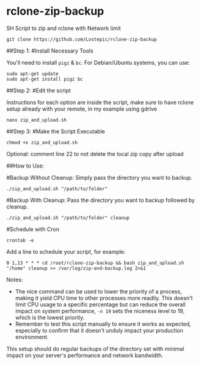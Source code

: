 # rclone-zip-backup
SH Script to zip and rclone with Network limit

```
git clone https://github.com/Lostepic/rclone-zip-backup
```

##Step 1: 
#Install Necessary Tools

You'll need to install `pigz` & `bc`. For Debian/Ubuntu systems, you can use:

```
sudo apt-get update
sudo apt-get install pigz bc
```

##Step 2:
#Edit the script

Instructions for each option are inside the script, make sure to have rclone setup already with your remote, in my example using gdrive

```
nano zip_and_upload.sh
```

##Step 3:
#Make the Script Executable

```
chmod +x zip_and_upload.sh
```

Optional: comment line 22 to not delete the local zip copy after upload

##How to Use:

#Backup Without Cleanup: Simply pass the directory you want to backup.

```
./zip_and_upload.sh "/path/to/folder"
```

#Backup With Cleanup: Pass the directory you want to backup followed by cleanup.
```
./zip_and_upload.sh "/path/to/folder" cleanup
```

#Schedule with Cron

```
crontab -e
```

Add a line to schedule your script, for example:

```
0 1,13 * * * cd /root/rclone-zip-backup && bash zip_and_upload.sh "/home" cleanup >> /var/log/zip-and-backup.log 2>&1
```

Notes:
- The nice command can be used to lower the priority of a process, making it yield CPU time to other processes more readily. This doesn't limit CPU usage to a specific percentage but can reduce the overall impact on system performance, ```-n 19``` sets the niceness level to 19, which is the lowest priority.
- Remember to test this script manually to ensure it works as expected, especially to confirm that it doesn't unduly impact your production environment.

This setup should do regular backups of the directory set with minimal impact on your server's performance and network bandwidth.